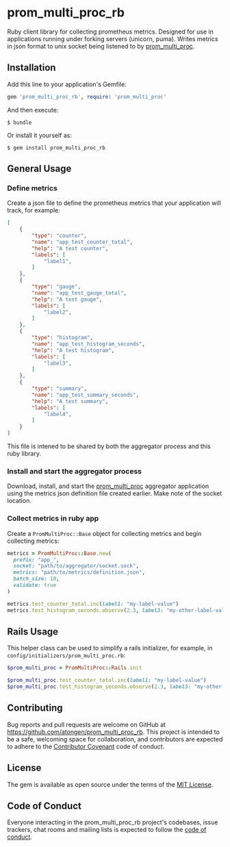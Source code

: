 # prom_multi_proc_rb

Ruby client library for collecting prometheus metrics.
Designed for use in applications running under forking servers (unicorn, puma).
Writes metrics in json format to unix socket being listened to
by [prom_multi_proc](https://github.com/atongen/prom_multi_proc).

## Installation

Add this line to your application's Gemfile:

```ruby
gem 'prom_multi_proc_rb', require: 'prom_multi_proc'
```

And then execute:

    $ bundle

Or install it yourself as:

    $ gem install prom_multi_proc_rb

## General Usage

### Define metrics

Create a json file to define the prometheus metrics that your application will track, for example:

```json
[
    {
        "type": "counter",
        "name": "app_test_counter_total",
        "help": "A test counter",
        "labels": [
            "label1",
        ]
    },
    {
        "type": "gauge",
        "name": "app_test_gauge_total",
        "help": "A test gauge",
        "labels": [
            "label2",
        ]
    },
    {
        "type": "histogram",
        "name": "app_test_histogram_seconds",
        "help": "A test histogram",
        "labels": [
            "label3",
        ]
    },
    {
        "type": "summary",
        "name": "app_test_summary_seconds",
        "help": "A test summary",
        "labels": [
            "label4",
        ]
    }
]
```

This file is intened to be shared by both the aggregator process and this ruby library.

### Install and start the aggregator process

Download, install, and start the [prom_multi_proc](https://github.com/atongen/prom_multi_proc)
aggregator application using the metrics json definition file created earlier.
Make note of the socket location.

### Collect metrics in ruby app

Create a `PromMultiProc::Base` object for collecting metrics
and begin collecting metrics:

```ruby
metrics = PromMultiProc::Base.new(
  prefix: "app_",
  socket: "path/to/aggregator/socket.sock",
  metrics: "path/to/metrics/definition.json",
  batch_size: 10,
  validate: true
)

metrics.test_counter_total.inc(label1: "my-label-value")
metrics.test_histogram_seconds.observe(2.3, label3: "my-other-label-value")
```

## Rails Usage

This helper class can be used to simplify a rails initializer, for example, in `config/initializers/prom_multi_proc.rb`:

```ruby
$prom_multi_proc = PromMultiProc::Rails.init

$prom_multi_proc.test_counter_total.inc(label1: "my-label-value")
$prom_multi_proc.test_histogram_seconds.observe(2.3, label3: "my-other-label-value")
```

## Contributing

Bug reports and pull requests are welcome on GitHub at https://github.com/atongen/prom_multi_proc_rb. This project is intended to be a safe, welcoming space for collaboration, and contributors are expected to adhere to the [Contributor Covenant](http://contributor-covenant.org) code of conduct.

## License

The gem is available as open source under the terms of the [MIT License](http://opensource.org/licenses/MIT).

## Code of Conduct

Everyone interacting in the prom_multi_proc_rb project's codebases, issue trackers, chat rooms and mailing lists is expected to follow the [code of conduct](https://github.com/atongen/prom_multi_proc_rb/blob/master/CODE_OF_CONDUCT.md).
